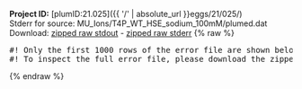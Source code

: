 **Project ID:** [plumID:21.025]({{ '/' | absolute_url }}eggs/21/025/)  
Stderr for source:  MU_Ions/T4P_WT_HSE_sodium_100mM/plumed.dat   
Download: [zipped raw stdout](plumed.dat.plumed_master.stdout.txt.zip) - [zipped raw stderr](plumed.dat.plumed_master.stderr.txt.zip) 
{% raw %}
<pre>
#! Only the first 1000 rows of the error file are shown below
#! To inspect the full error file, please download the zipped raw stderr file above
</pre>
{% endraw %}
